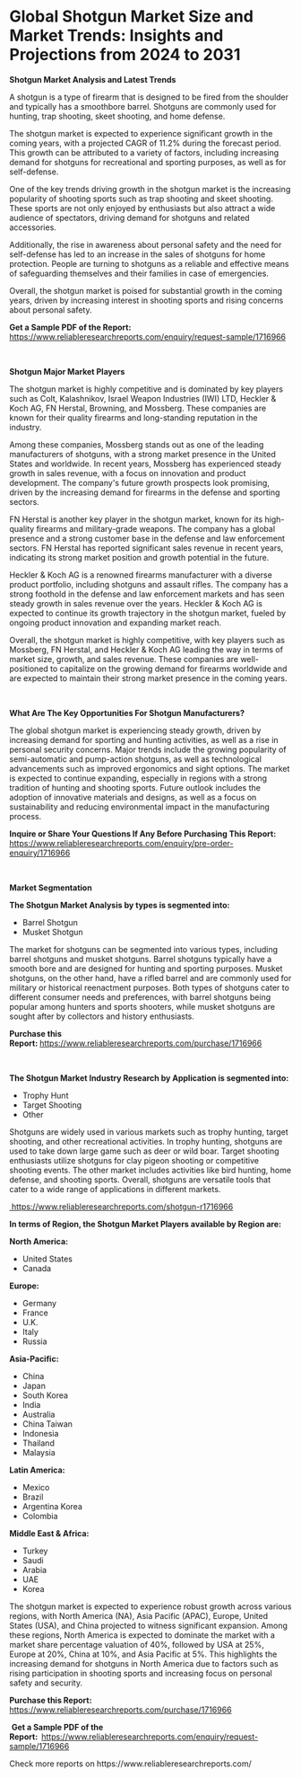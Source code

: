 <p><h1>Global Shotgun Market Size and Market Trends: Insights and Projections from 2024 to 2031</h1></p><p><strong>Shotgun Market Analysis and Latest Trends</strong></p>
<p><p>A shotgun is a type of firearm that is designed to be fired from the shoulder and typically has a smoothbore barrel. Shotguns are commonly used for hunting, trap shooting, skeet shooting, and home defense.</p><p>The shotgun market is expected to experience significant growth in the coming years, with a projected CAGR of 11.2% during the forecast period. This growth can be attributed to a variety of factors, including increasing demand for shotguns for recreational and sporting purposes, as well as for self-defense.</p><p>One of the key trends driving growth in the shotgun market is the increasing popularity of shooting sports such as trap shooting and skeet shooting. These sports are not only enjoyed by enthusiasts but also attract a wide audience of spectators, driving demand for shotguns and related accessories.</p><p>Additionally, the rise in awareness about personal safety and the need for self-defense has led to an increase in the sales of shotguns for home protection. People are turning to shotguns as a reliable and effective means of safeguarding themselves and their families in case of emergencies.</p><p>Overall, the shotgun market is poised for substantial growth in the coming years, driven by increasing interest in shooting sports and rising concerns about personal safety.</p></p>
<p><strong>Get a Sample PDF of the Report:&nbsp;</strong> <a href="https://www.reliableresearchreports.com/enquiry/request-sample/1716966">https://www.reliableresearchreports.com/enquiry/request-sample/1716966</a></p>
<p>&nbsp;</p>
<p><strong>Shotgun Major Market Players</strong></p>
<p><p>The shotgun market is highly competitive and is dominated by key players such as Colt, Kalashnikov, Israel Weapon Industries (IWI) LTD, Heckler & Koch AG, FN Herstal, Browning, and Mossberg. These companies are known for their quality firearms and long-standing reputation in the industry.</p><p>Among these companies, Mossberg stands out as one of the leading manufacturers of shotguns, with a strong market presence in the United States and worldwide. In recent years, Mossberg has experienced steady growth in sales revenue, with a focus on innovation and product development. The company's future growth prospects look promising, driven by the increasing demand for firearms in the defense and sporting sectors.</p><p>FN Herstal is another key player in the shotgun market, known for its high-quality firearms and military-grade weapons. The company has a global presence and a strong customer base in the defense and law enforcement sectors. FN Herstal has reported significant sales revenue in recent years, indicating its strong market position and growth potential in the future.</p><p>Heckler & Koch AG is a renowned firearms manufacturer with a diverse product portfolio, including shotguns and assault rifles. The company has a strong foothold in the defense and law enforcement markets and has seen steady growth in sales revenue over the years. Heckler & Koch AG is expected to continue its growth trajectory in the shotgun market, fueled by ongoing product innovation and expanding market reach.</p><p>Overall, the shotgun market is highly competitive, with key players such as Mossberg, FN Herstal, and Heckler & Koch AG leading the way in terms of market size, growth, and sales revenue. These companies are well-positioned to capitalize on the growing demand for firearms worldwide and are expected to maintain their strong market presence in the coming years.</p></p>
<p>&nbsp;</p>
<p><strong>What Are The Key Opportunities For Shotgun Manufacturers?</strong></p>
<p><p>The global shotgun market is experiencing steady growth, driven by increasing demand for sporting and hunting activities, as well as a rise in personal security concerns. Major trends include the growing popularity of semi-automatic and pump-action shotguns, as well as technological advancements such as improved ergonomics and sight options. The market is expected to continue expanding, especially in regions with a strong tradition of hunting and shooting sports. Future outlook includes the adoption of innovative materials and designs, as well as a focus on sustainability and reducing environmental impact in the manufacturing process.</p></p>
<p><strong>Inquire or Share Your Questions If Any Before Purchasing This Report:</strong> <a href="https://www.reliableresearchreports.com/enquiry/pre-order-enquiry/1716966">https://www.reliableresearchreports.com/enquiry/pre-order-enquiry/1716966</a></p>
<p>&nbsp;</p>
<p><strong>Market Segmentation</strong></p>
<p><strong>The Shotgun Market Analysis by types is segmented into:</strong></p>
<p><ul><li>Barrel Shotgun</li><li>Musket Shotgun</li></ul></p>
<p><p>The market for shotguns can be segmented into various types, including barrel shotguns and musket shotguns. Barrel shotguns typically have a smooth bore and are designed for hunting and sporting purposes. Musket shotguns, on the other hand, have a rifled barrel and are commonly used for military or historical reenactment purposes. Both types of shotguns cater to different consumer needs and preferences, with barrel shotguns being popular among hunters and sports shooters, while musket shotguns are sought after by collectors and history enthusiasts.</p></p>
<p><strong>Purchase this Report:&nbsp;</strong><a href="https://www.reliableresearchreports.com/purchase/1716966">https://www.reliableresearchreports.com/purchase/1716966</a></p>
<p>&nbsp;</p>
<p><strong>The Shotgun Market Industry Research by Application is segmented into:</strong></p>
<p><ul><li>Trophy Hunt</li><li>Target Shooting</li><li>Other</li></ul></p>
<p><p>Shotguns are widely used in various markets such as trophy hunting, target shooting, and other recreational activities. In trophy hunting, shotguns are used to take down large game such as deer or wild boar. Target shooting enthusiasts utilize shotguns for clay pigeon shooting or competitive shooting events. The other market includes activities like bird hunting, home defense, and shooting sports. Overall, shotguns are versatile tools that cater to a wide range of applications in different markets.</p></p>
<p><a href="https://www.reliableresearchreports.com/shotgun-r1716966">&nbsp;https://www.reliableresearchreports.com/shotgun-r1716966</a></p>
<p><strong>In terms of Region, the Shotgun Market Players available by Region are:</strong></p>
<p>
    <p> <strong> North America: </strong>
        <ul>
            <li>United States</li>
            <li>Canada</li>
        </ul>
        </p> 
    <p> <strong> Europe: </strong>
        <ul>
            <li>Germany</li>
            <li>France</li>
            <li>U.K.</li>
            <li>Italy</li>
            <li>Russia</li>
        </ul>
        </p> 
    <p> <strong> Asia-Pacific: </strong>
        <ul>
            <li>China</li>
            <li>Japan</li>
            <li>South Korea</li>
            <li>India</li>
            <li>Australia</li>
            <li>China Taiwan</li>
            <li>Indonesia</li>
            <li>Thailand</li>
            <li>Malaysia</li>
        </ul>
        </p> 
    <p> <strong> Latin America: </strong>
        <ul>
            <li>Mexico</li>
            <li>Brazil</li>
            <li>Argentina Korea</li>
            <li>Colombia</li>
        </ul>
        </p> 
    <p> <strong> Middle East & Africa: </strong>
        <ul>
            <li>Turkey</li>
            <li>Saudi</li>
            <li>Arabia</li>
            <li>UAE</li>
            <li>Korea</li>
        </ul>
    </p>
    </p>
<p><p>The shotgun market is expected to experience robust growth across various regions, with North America (NA), Asia Pacific (APAC), Europe, United States (USA), and China projected to witness significant expansion. Among these regions, North America is expected to dominate the market with a market share percentage valuation of 40%, followed by USA at 25%, Europe at 20%, China at 10%, and Asia Pacific at 5%. This highlights the increasing demand for shotguns in North America due to factors such as rising participation in shooting sports and increasing focus on personal safety and security.</p></p>
<p><strong>Purchase this Report: </strong><a href="https://www.reliableresearchreports.com/purchase/1716966">https://www.reliableresearchreports.com/purchase/1716966</a></p>
<p>&nbsp;<strong>Get a Sample PDF of the Report:&nbsp;&nbsp;</strong><a href="https://www.reliableresearchreports.com/enquiry/request-sample/1716966">https://www.reliableresearchreports.com/enquiry/request-sample/1716966</a></p>
<p><strong></strong></p>
<p>Check more reports on https://www.reliableresearchreports.com/</p>